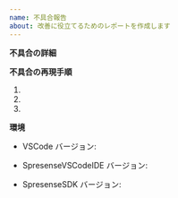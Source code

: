 ```yaml
---
name: 不具合報告
about: 改善に役立てるためのレポートを作成します
---
```


**不具合の詳細**


**不具合の再現手順**

1. 
2. 
3. 

**環境**

<!--
VSCodeのバージョンはVSCode上で 'ヘルプ' -> 'バージョン情報' で表示されたダイアログで 'コピー' ボタンを押してコピーしたものを貼り付けてください。
例:
バージョン: 1.75.1 (user setup)
コミット: 441438abd1ac652551dbe4d408dfcec8a499b8bf
 日付: 2023-02-08T21:32:34.589Z
Electron: 19.1.9
Chromium: 102.0.5005.194
Node.js: 16.14.2
V8: 10.2.154.23-electron.0
OS: Windows_NT x64 10.0.19044
Sandboxed: No
-->
 - VSCode バージョン:
<!--
SpresenseVSCodeIDE のバージョンはVSCodeの拡張機能一覧からSpresenseVSCodeIDEを選択し、拡張機能名の右に表示されるバージョンを記載してください。
例：
v1.4.100
-->
 - SpresenseVSCodeIDE バージョン:
<!--
SpresenseSDK のバージョンはspresense/sdk/tools/mkversion.shのファイルの中にある 'SDK_VERSION=' に続く文字を記載してください。
例:
v3.0.1
-->
 - SpresenseSDK バージョン:

